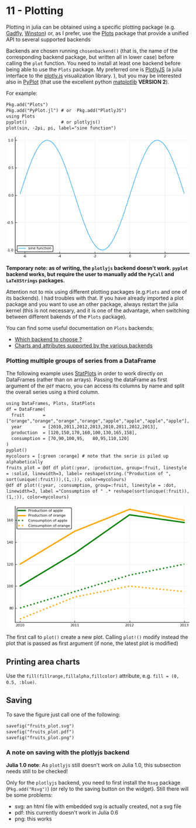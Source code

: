 # 11 - Plotting

Plotting in julia can be obtained using a specific plotting package \(e.g. [Gadfly](https://github.com/dcjones/Gadfly.jl), [Winston](https://github.com/nolta/Winston.jl)\) or, as I prefer, use the [Plots](https://github.com/JuliaPlots/Plots.jl) package that provide a unified API to several supported backends

Backends are chosen running `chosenbackend()` \(that is, the name of the corresponding backend package, but written all in lower case\) before calling the `plot` function.
You need to install at least one backend before being able to use the `Plots` package. My preferred one is [PlotlyJS](https://github.com/sglyon/PlotlyJS.jl) \(a julia interface to the [plotly.js](https://plot.ly) visualization library. \), but you may be interested also in [PyPlot](https://github.com/JuliaPy/PyPlot.jl) \(that use the excellent python [matplotlib](http://matplotlib.org/api/pyplot_api.html) **VERSION 2**\).

For example:

```text
Pkg.add("Plots")
Pkg.add("PyPlot.jl") # or  Pkg.add("PlotlyJS")
using Plots
pyplot()             # or plotlyjs()
plot(sin, -2pi, pi, label="sine function")
```
![sine_plot](../assets/imgs/sine_plot.png)

**Temporary note: as of writing, the `plotlyjs` backend doesn't work. `pyplot` backend works, but require the user to manually add the `PyCall` and `LaTeXStrings` packages.**

Attention not to mix using different plotting packages \(e.g.`Plots` and one of its backends\). I had troubles with that. If you have already imported a plot package and you want to use an other package, always restart the julia kernel \(this is not necessary, and it is one of the advantage, when switching between different bakends of the `Plots` package\).

You can find some useful documentation on `Plots` backends:

* [Which backend to choose ?](http://docs.juliaplots.org/latest/backends/)
* [Charts and attributes supported by the various backends](http://docs.juliaplots.org/latest/supported/)

### Plotting multiple groups of series from a DataFrame

The following example uses [StatPlots](https://github.com/JuliaPlots/StatPlots.jl) in order to work directly on DataFrames \(rather than on arrays\). Passing the dataFrame as first argument of the `@df` macro, you can access its columns by name and split the overall series using a third column.

```text
using DataFrames, Plots, StatPlots
df = DataFrame(
  fruit       = ["orange","orange","orange","orange","apple","apple","apple","apple"],
  year        = [2010,2011,2012,2013,2010,2011,2012,2013],
  production  = [120,150,170,160,100,130,165,158],
  consumption = [70,90,100,95,   80,95,110,120]
)
pyplot()
mycolours = [:green :orange] # note that the serie is piled up alphabetically
fruits_plot = @df df plot(:year, :production, group=:fruit, linestyle = :solid, linewidth=3, label= reshape(string.("Production of ", sort(unique(:fruit))),(1,:)), color=mycolours)
@df df plot!(:year, :consumption, group=:fruit, linestyle = :dot, linewidth=3, label ="Consumption of " .* reshape(sort(unique(:fruit)),(1,:)), color=mycolours)
```
![fruits_plot](../assets/imgs/fruits_plot.png)

The first call to `plot()` create a new plot. Calling `plot!()` modify instead the plot that is passed as first argument \(if none, the latest plot is modified\)

## Printing area charts

Use the `fill(fillrange,fillalpha,fillcolor)` attribute, e.g. `fill = (0, 0.5, :blue)`.

## Saving

To save the figure just call one of the following:

```text
savefig("fruits_plot.svg")
savefig("fruits_plot.pdf")
savefig("fruits_plot.png")
```

### A note on saving with the plotlyjs backend

**Julia 1.0 note**: As `plotlyjs` still doesn't work on Julia 1.0, this subsection needs still to be checked!

Only for the `plotlyjs` backend, you need to first install the `Rsvg` package \(`Pkg.add("Rsvg")`\) \(or rely to the saving button on the widget\). Still there will be some problems:

* svg: an html file with embedded svg is actually created, not a svg file
* pdf: this currently doesn't work in Julia 0.6
* png: this works
